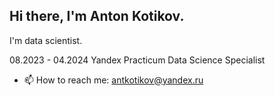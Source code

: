 ## Hi there, I'm Anton Kotikov.

I'm data scientist.

08.2023 - 04.2024 Yandex Practicum Data Science Specialist

- 📫 How to reach me: [antkotikov@yandex.ru](antkotikov@yandex.ru)
